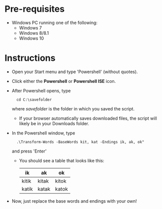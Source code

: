 # Pre-requisites #

* Windows PC running one of the following:
	* Windows 7
	* Windows 8/8.1
	* Windows 10


# Instructions #

* Open your Start menu and type 'Powershell' (without quotes).
* Click either the **Powershell** or **Powershell ISE** icon. 
* After Powershell opens, type 
		
		cd C:\savefolder 

	where *savefolder* is the folder in which you saved the script.
	* If your browser automatically saves downloaded files, the script will likely be in your Downloads folder.
* In the Powershell window, type
		
		.\Transform-Words -BaseWords kit, kat -Endings ik, ak, ok" 

	and press 'Enter'

	* You should see a table that looks like this:
	
		|  ik   | ak    | ok    |
		|-------|-------|-------|
		| kitik | kitak | kitok |
		| katik | katak | katok |

* Now, just replace the base words and endings with your own! 